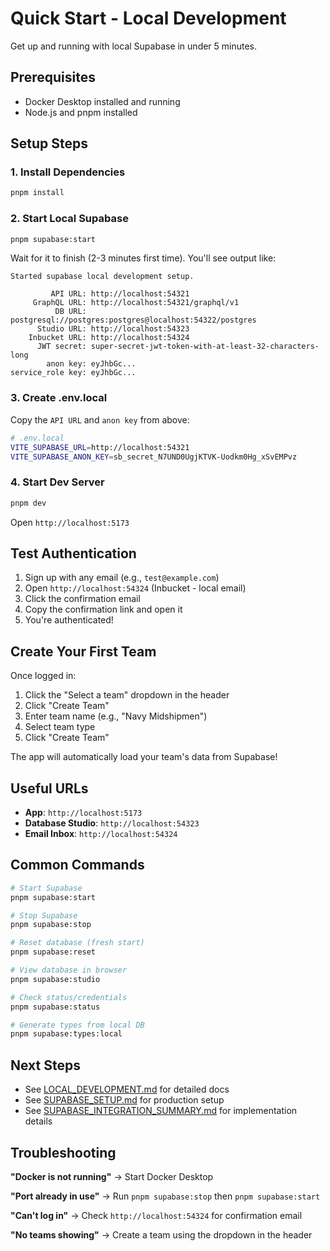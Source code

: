 # Quick Start - Local Development

Get up and running with local Supabase in under 5 minutes.

## Prerequisites

- Docker Desktop installed and running
- Node.js and pnpm installed

## Setup Steps

### 1. Install Dependencies

```bash
pnpm install
```

### 2. Start Local Supabase

```bash
pnpm supabase:start
```

Wait for it to finish (2-3 minutes first time). You'll see output like:

```
Started supabase local development setup.

         API URL: http://localhost:54321
     GraphQL URL: http://localhost:54321/graphql/v1
          DB URL: postgresql://postgres:postgres@localhost:54322/postgres
      Studio URL: http://localhost:54323
    Inbucket URL: http://localhost:54324
      JWT secret: super-secret-jwt-token-with-at-least-32-characters-long
        anon key: eyJhbGc...
service_role key: eyJhbGc...
```

### 3. Create .env.local

Copy the `API URL` and `anon key` from above:

```bash
# .env.local
VITE_SUPABASE_URL=http://localhost:54321
VITE_SUPABASE_ANON_KEY=sb_secret_N7UND0UgjKTVK-Uodkm0Hg_xSvEMPvz
```

### 4. Start Dev Server

```bash
pnpm dev
```

Open `http://localhost:5173`

## Test Authentication

1. Sign up with any email (e.g., `test@example.com`)
2. Open `http://localhost:54324` (Inbucket - local email)
3. Click the confirmation email
4. Copy the confirmation link and open it
5. You're authenticated!

## Create Your First Team

Once logged in:

1. Click the "Select a team" dropdown in the header
2. Click "Create Team"
3. Enter team name (e.g., "Navy Midshipmen")
4. Select team type
5. Click "Create Team"

The app will automatically load your team's data from Supabase!

## Useful URLs

- **App**: `http://localhost:5173`
- **Database Studio**: `http://localhost:54323`
- **Email Inbox**: `http://localhost:54324`

## Common Commands

```bash
# Start Supabase
pnpm supabase:start

# Stop Supabase
pnpm supabase:stop

# Reset database (fresh start)
pnpm supabase:reset

# View database in browser
pnpm supabase:studio

# Check status/credentials
pnpm supabase:status

# Generate types from local DB
pnpm supabase:types:local
```

## Next Steps

- See [LOCAL_DEVELOPMENT.md](./LOCAL_DEVELOPMENT.md) for detailed docs
- See [SUPABASE_SETUP.md](./SUPABASE_SETUP.md) for production setup
- See [SUPABASE_INTEGRATION_SUMMARY.md](../SUPABASE_INTEGRATION_SUMMARY.md) for implementation details

## Troubleshooting

**"Docker is not running"**
→ Start Docker Desktop

**"Port already in use"**
→ Run `pnpm supabase:stop` then `pnpm supabase:start`

**"Can't log in"**
→ Check `http://localhost:54324` for confirmation email

**"No teams showing"**
→ Create a team using the dropdown in the header
